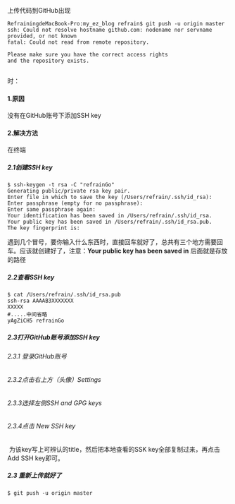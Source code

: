 上传代码到GitHub出现

~~~shell
RefrainingdeMacBook-Pro:my_ez_blog refrain$ git push -u origin master
ssh: Could not resolve hostname github.com: nodename nor servname provided, or not known
fatal: Could not read from remote repository.

Please make sure you have the correct access rights
and the repository exists.
	
~~~

时：

#### 1.原因

没有在GitHub账号下添加SSH key

#### 2.解决方法

在终端

##### 2.1创建SSH key

~~~shell
$ ssh-keygen -t rsa -C "refrainGo"
Generating public/private rsa key pair.
Enter file in which to save the key (/Users/refrain/.ssh/id_rsa): 
Enter passphrase (empty for no passphrase): 
Enter same passphrase again: 
Your identification has been saved in /Users/refrain/.ssh/id_rsa.
Your public key has been saved in /Users/refrain/.ssh/id_rsa.pub.
The key fingerprint is:
~~~

遇到几个冒号，要你输入什么东西时，直接回车就好了，总共有三个地方需要回车。应该就创建好了，注意：__Your public key has been saved in__ 后面就是存放的路径

##### 2.2查看SSH key

~~~shell
$ cat /Users/refrain/.ssh/id_rsa.pub 
ssh-rsa AAAAB3XXXXXXX
XXXXX
#.....中间省略
yAgZiCH5 refrainGo
~~~



##### 2.3打开GitHub账号添加SSH key

###### 	2.3.1 登录GitHub账号

###### 	2.3.2点击右上方（头像）Settings

###### 	2.3.3选择左侧SSH and GPG keys

###### 	2.3.4点击 New SSH key

​		为该key写上可辨认的title，然后把本地查看的SSK key全部复制过来，再点击Add SSH key即可。

##### 2.3 重新上传就好了

~~~shell
$ git push -u origin master
~~~



